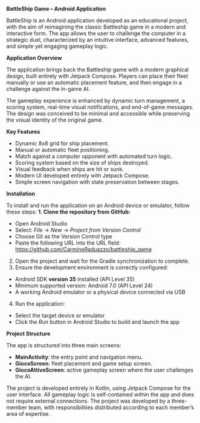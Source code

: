 **BattleShip Game – Android Application**

BattleShip is an Android application developed as an educational project, with the aim of reimagining the classic Battleship game in a modern and interactive form. The app allows the user to challenge the computer in a strategic duel, characterized by an intuitive interface, advanced features, and simple yet engaging gameplay logic.

**Application Overview**

The application brings back the Battleship game with a modern graphical design, built entirely with Jetpack Compose. Players can place their fleet manually or use an automatic placement feature, and then engage in a challenge against the in-game AI.

The gameplay experience is enhanced by dynamic turn management, a scoring system, real-time visual notifications, and end-of-game messages. The design was conceived to be minimal and accessible while preserving the visual identity of the original game.

**Key Features**

- Dynamic 8x8 grid for ship placement.
- Manual or automatic fleet positioning.
- Match against a computer opponent with automated turn logic.
- Scoring system based on the size of ships destroyed.
- Visual feedback when ships are hit or sunk.
- Modern UI developed entirely with Jetpack Compose.
- Simple screen navigation with state preservation between stages.

**Installation**

To install and run the application on an Android device or emulator, follow these steps:
**1. Clone the repository from GitHub:**
  - Open Android Studio
  - Select: _File_ → _New_ → _Project from Version Control_
  - Choose Git as the Version Control type
  - Paste the following URL into the URL field: https://github.com/CarmineRaduazzo/battleship_game
2. Open the project and wait for the Gradle synchronization to complete.
3. Ensure the development environment is correctly configured:
  - Android SDK **version 35** installed (API Level 35)
  - Minimum supported version: Android 7.0 (API Level 24)
  - A working Android emulator or a physical device connected via USB
4. Run the application:
  - Select the target device or emulator
  - Click the _Run_ button in Android Studio to build and launch the app

**Project Structure**

The app is structured into three main screens:
- **MainActivity**: the entry point and navigation menu.
- **GiocoScreen**: fleet placement and game setup screen.
- **GiocoAttivoScreen**: active gameplay screen where the user challenges the AI.

The project is developed entirely in Kotlin, using Jetpack Compose for the user interface. All gameplay logic is self-contained within the app and does not require external connections. The project was developed by a three-member team, with responsibilities distributed according to each member’s area of expertise.

